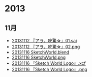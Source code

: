 2013
======

## 11月
* [20131112 『アラ、吃驚☆』01.sai](https://github.com/hattoushinha/CG_Work/commits/master/2013/20131112%20%E3%80%8E%E3%82%A2%E3%83%A9%E3%80%81%E5%90%83%E9%A9%9A%E2%98%86%E3%80%8F01.sai)
* [20131112 『アラ、吃驚☆』02.png](https://github.com/hattoushinha/CG_Work/commits/master/2013/20131112%20%E3%80%8E%E3%82%A2%E3%83%A9%E3%80%81%E5%90%83%E9%A9%9A%E2%98%86%E3%80%8F02.png)
* [20131116 SketchWorld.blend](https://github.com/hattoushinha/CG_Work/commits/master/2013/20131116%20SkechWorld.blend)
* [20131116 SketchWorld.png](https://github.com/hattoushinha/CG_Work/commits/master/2013/20131116%20SkechWorld.png)
* [20131116 『Sketch World Logo』.xcf](https://github.com/hattoushinha/CG_Work/commits/master/2013/20131116%20%E3%80%8ESketch%20World%20Logo%E3%80%8F.xcf)
* [20131116 『Sketch World Logo』.png](https://github.com/hattoushinha/CG_Work/commits/master/2013/20131116%20%E3%80%8ESketch%20World%20Logo%E3%80%8F.png)